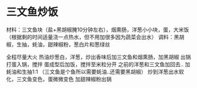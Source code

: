 # 三文鱼炒饭
材料：三文鱼块（盐+黑胡椒腌10分钟左右），烟熏肠，洋葱小小块，蛋，大米饭（根据剩的时间适量浇一点热水，但不用加很多因为蔬菜会出水）
调料：黑胡椒，生抽，蚝油，甜辣椒粉，葱白片和葱绿丝

全程尽量大火
热油炒葱白，洋葱，炒出香味后加三文鱼和烟熏肠，加黑胡椒
出锅
打蛋入锅，搅拌
蛋成型后加饭，搅拌至米粒分开
之前的洋葱和三文鱼加回去..
加蚝油和生抽1:1 （三文鱼是个鱼所以需要蚝油..还需要黑胡椒）
炒到洋葱出水软化，三文鱼变色，蛋微微变色
加甜辣椒粉出锅
